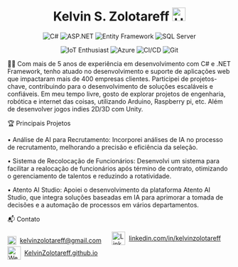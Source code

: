 <h1 align="center">Kelvin S. Zolotareff <img src="https://github.com/kaueMarques/kaueMarques/blob/master/hi.gif" width="30px" alt="Hello"/> </h1>
<p align="center"> <img src="https://img.shields.io/badge/-C%23-239120?style=flat&logo=c-sharp&logoColor=white" alt="C#"/> <img src="https://img.shields.io/badge/-ASP.NET-512BD4?style=flat&logo=.net&logoColor=white" alt="ASP.NET"/> <img src="https://img.shields.io/badge/-Entity%20Framework-512BD4?style=flat&logo=.net&logoColor=white" alt="Entity Framework"/> <img src="https://img.shields.io/badge/-SQL%20Server-CC2927?style=flat&logo=microsoft-sql-server&logoColor=white" alt="SQL Server"/> </p>

<p align="center">
  <img src="https://img.shields.io/badge/IoT_Enthusiast-0000FF?style=flat&logo=arduino&logoColor=white" alt="IoT Enthusiast"/>
<img src="https://img.shields.io/badge/Microsoft%20Azure-0089D6?style=flat&logo=microsoft-azure&logoColor=white" alt="Azure"/> <img src="https://img.shields.io/badge/CI%2FCD-0078D7?style=flat&logo=azure-pipelines" alt="CI/CD"/> <img src="https://img.shields.io/badge/-Git-F05032?style=flat&logo=git&logoColor=white" alt="Git"/> </p></p>

👨‍💻 Com mais de 5 anos de experiência em desenvolvimento com C# e .NET Framework, tenho atuado no desenvolvimento e suporte de aplicações web que impactaram mais de 400 empresas clientes. Participei de projetos-chave, contribuindo para o desenvolvimento de soluções escaláveis e confiáveis. Em meu tempo livre, gosto de explorar projetos de engenharia, robótica e internet das coisas, utilizando Arduino, Raspberry pi, etc. Além de desenvolver jogos indies 2D/3D com Unity.


🏆 Principais Projetos

• Análise de AI para Recrutamento: Incorporei análises de IA no processo de recrutamento, melhorando a precisão e eficiência da seleção.

• Sistema de Recolocação de Funcionários: Desenvolvi um sistema para facilitar a realocação de funcionários após término de contrato, otimizando o gerenciamento de talentos e reduzindo a rotatividade.

• Atento AI Studio: Apoiei o desenvolvimento da plataforma Atento AI Studio, que integra soluções baseadas em IA para aprimorar a tomada de decisões e a automação de processos em vários departamentos.

📬 Contato
<p align="left">
  <a href="mailto:kelvinzolotareff@gmail.com" style="display: inline-flex; align-items: center; margin-right: 20px;">
    <img src="https://img.shields.io/badge/-D14836?style=flat&logo=gmail&logoColor=white" alt="Gmail Icon" style="width: 20px; margin-right: 8px;"/> kelvinzolotareff@gmail.com
  </a>
  <a href="https://www.linkedin.com/in/kelvinzolotareff/" style="display: inline-flex; align-items: center; margin-right: 20px;">
    <img src="https://img.shields.io/badge/-0A66C2?style=flat&logo=linkedin&logoColor=white" alt="LinkedIn Icon" style="width: 30px; margin-right: 8px;"/> linkedin.com/in/kelvinzolotareff
  </a>
  <a href="https://kelvinzolotareff.github.io" style="display: inline-flex; align-items: center;">
    <img src="https://img.shields.io/badge/website-000000?style=flat&logo=About.me&logoColor=white" alt="Website Icon" style="width: 30px; margin-right: 8px;"/> KelvinZolotareff.github.io
  </a>
</p>


